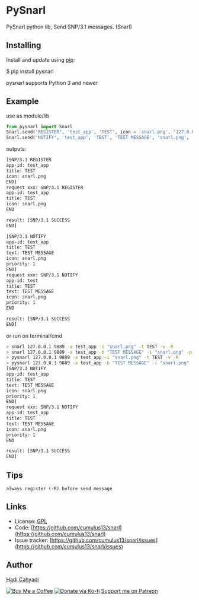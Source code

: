 # PySnarl

PySnarl python lib, Send SNP/3.1 messages. (Snarl)

## Installing

Install and update using [pip](https://pip.pypa.io/en/stable/quickstart/):

$ pip install pysnarl

pysnarl supports Python 3 and newer

## Example

use as module/lib

```python
from pysnarl import Snarl
Snarl.send("REGISTER", 'test_app', 'TEST', icon = 'snarl.png', '127.0.0.1', 9899, verbose = True)
Snarl.send("NOTIFY", 'test_app', 'TEST', 'TEST MESSAGE', 'snarl.png', '127.0.0.1', 9899, priority = 1, verbose = True)
```

outputs:
```bash
[SNP/3.1 REGISTER
app-id: test_app
title: TEST
icon: snarl.png
END]
request xxx: SNP/3.1 REGISTER
app-id: test_app
title: TEST
icon: snarl.png
END

result: [SNP/3.1 SUCCESS
END]

[SNP/3.1 NOTIFY
app-id: test_app
title: TEST
text: TEST MESSAGE
icon: snarl.png
priority: 1
END]
request xxx: SNP/3.1 NOTIFY
app-id: test
title: TEST
text: TEST MESSAGE
icon: snarl.png
priority: 1
END

result: [SNP/3.1 SUCCESS
END]
```

or run on terminal/cmd

```bash
> snarl 127.0.0.1 9889 -a test_app -i "snarl.png" -t TEST -v -R
> snarl 127.0.0.1 9889 -a test_app -b "TEST MESSAGE" -i "snarl.png" -p 1 -t TEST -v -N
> pysnarl 127.0.0.1 9889 -a test_app -i "snarl.png" -t TEST -v -R
> pysnarl 127.0.0.1 9889 -a test_app -b "TEST MESSAGE" -i "snarl.png" -p 1 -t TEST -v -N
[SNP/3.1 NOTIFY
app-id: test_app
title: TEST
text: TEST MESSAGE
icon: snarl.png
priority: 1
END]
request xxx: SNP/3.1 NOTIFY
app-id: test_app
title: TEST
text: TEST MESSAGE
icon: snarl.png
priority: 1
END

result: [SNP/3.1 SUCCESS
END]
```

## Tips
`always register (-R) before send message`

## Links

- License: [GPL](https://github.com/cumulus13/snarl/blob/master/LICENSE.md)
- Code: [https://github.com/cumulus13/snarl](https://github.com/cumulus13/snarl)
- Issue tracker: [https://github.com/cumulus13/snarl/issues](https://github.com/cumulus13/snarl/issues)

## Author
[Hadi Cahyadi](mailto:cumulus13@gmail.com)

[![Buy Me a Coffee](https://www.buymeacoffee.com/assets/img/custom_images/orange_img.png)](https://www.buymeacoffee.com/cumulus13)
[![Donate via Ko-fi](https://ko-fi.com/img/githubbutton_sm.svg)](https://ko-fi.com/cumulus13)
 [Support me on Patreon](https://www.patreon.com/cumulus13)
